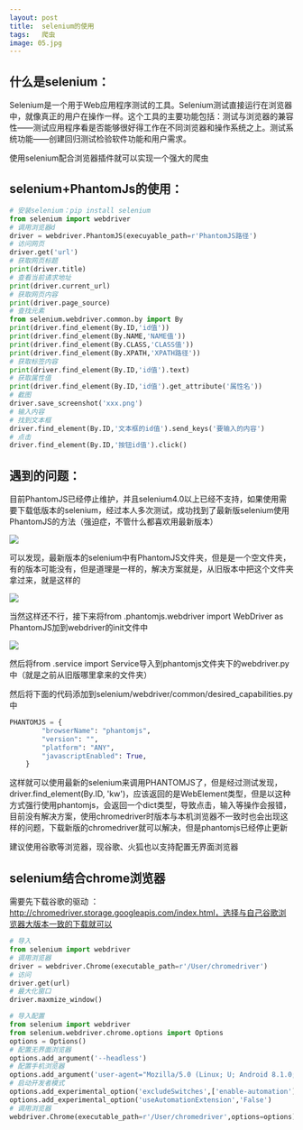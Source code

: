```yaml
---
layout: post
title:  selenium的使用
tags:   爬虫
image: 05.jpg
---
```


## 什么是selenium：

Selenium是一个用于Web应用程序测试的工具。Selenium测试直接运行在浏览器中，就像真正的用户在操作一样。这个工具的主要功能包括：测试与浏览器的兼容性——测试应用程序看是否能够很好得工作在不同浏览器和操作系统之上。测试系统功能——创建回归测试检验软件功能和用户需求。

使用selenium配合浏览器插件就可以实现一个强大的爬虫

## selenium+PhantomJs的使用：

```python
# 安装selenium：pip install selenium
from selenium import webdriver
# 调用浏览器d
driver = webdriver.PhantomJS(execuyable_path=r'PhantomJS路径')
# 访问网页
driver.get('url')
# 获取网页标题
print(driver.title)
# 查看当前请求地址
print(driver.current_url)
# 获取网页内容
print(driver.page_source)
# 查找元素
from selenium.webdriver.common.by import By
print(driver.find_element(By.ID,'id值'))
print(driver.find_element(By.NAME,'NAME值'))
print(driver.find_element(By.CLASS,'CLASS值'))
print(driver.find_element(By.XPATH,'XPATH路径'))
# 获取标签内容
print(driver.find_element(By.ID,'id值').text)
# 获取属性值
print(driver.find_element(By.ID,'id值').get_attribute('属性名'))
# 截图
driver.save_screenshot('xxx.png')
# 输入内容
# 找到文本框
driver.find_element(By.ID,'文本框的id值').send_keys('要输入的内容')
# 点击
driver.find_element(By.ID,'按钮id值').click()
```

## 遇到的问题：

目前PhantomJS已经停止维护，并且selenium4.0以上已经不支持，如果使用需要下载低版本的selenium，经过本人多次测试，成功找到了最新版selenium使用PhantomJS的方法（强迫症，不管什么都喜欢用最新版本）

![]({{site.baseurl}}/img/selenium1.png)

可以发现，最新版本的selenium中有PhantomJS文件夹，但是是一个空文件夹，有的版本可能没有，但是道理是一样的，解决方案就是，从旧版本中把这个文件夹拿过来，就是这样的

![]({{site.baseurl}}/img/selenium2.png)

当然这样还不行，接下来将from .phantomjs.webdriver import WebDriver as PhantomJS加到webdriver的init文件中

![]({{site.baseurl}}/img/selenium3.png)

然后将from .service import Service导入到phantomjs文件夹下的webdriver.py中（就是之前从旧版哪里拿来的文件夹）

然后将下面的代码添加到selenium/webdriver/common/desired_capabilities.py中

```python
PHANTOMJS = {
        "browserName": "phantomjs",
        "version": "",
        "platform": "ANY",
        "javascriptEnabled": True,
    }
```

这样就可以使用最新的selenium来调用PHANTOMJS了，但是经过测试发现，driver.find_element(By.ID, 'kw')，应该返回的是WebElement类型，但是以这种方式强行使用phantomjs，会返回一个dict类型，导致点击，输入等操作会报错，目前没有解决方案，使用chromedriver时版本与本机浏览器不一致时也会出现这样的问题，下载新版的chromedriver就可以解决，但是phantomjs已经停止更新

建议使用谷歌等浏览器，现谷歌、火狐也以支持配置无界面浏览器

## selenium结合chrome浏览器

需要先下载谷歌的驱动 ：http://chromedriver.storage.googleapis.com/index.html，选择与自己谷歌浏览器大版本一致的下载就可以

```python
# 导入
from selenium import webdriver
# 调用浏览器
driver = webdriver.Chrome(executable_path=r'/User/chromedriver')
# 访问
driver.get(url)
# 最大化窗口
driver.maxmize_window()
```

```python
# 导入配置
from selenium import webdriver
from selenium.webdriver.chrome.options import Options
options = Options()
# 配置无界面浏览器
options.add_argument('--headless')
# 配置手机浏览器
options.add_argument('user-agent="Mozilla/5.0 (Linux; U; Android 8.1.0; zh-cn; BLA-AL00 Build/HUAWEIBLA-AL00) AppleWebKit/537.36 (KHTML, like Gecko) Version/4.0 Chrome/57.0.2987.132 MQQBrowser/8.9 Mobile Safari/537.36"') # 这里随便从网上找一个手机浏览器的请求头就可以
# 启动开发者模式
options.add_experimental_option('excludeSwitches',['enable-automation'])
options.add_experimental_option('useAutomationExtension','False')
# 调用浏览器
webdriver.Chrome(executable_path=r'/User/chromedriver',options=options)
```

